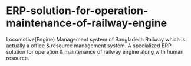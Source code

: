 # ERP-solution-for-operation-maintenance-of-railway-engine
Locomotive(Engine) Management system of Bangladesh Railway which is actually a office &amp; resource management system. A specialized ERP solution for operation &amp; maintenance of railway engine along with human resource.

